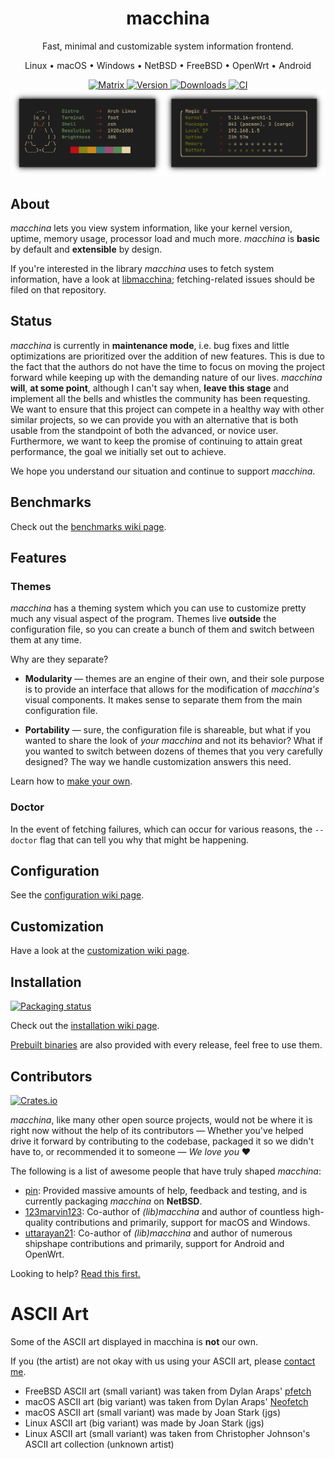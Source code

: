 <div align="center">
<h1>macchina</h1>

Fast, minimal and customizable system information frontend.

Linux • macOS • Windows • NetBSD • FreeBSD • OpenWrt • Android

<a href="https://matrix.to/#/#macchina:matrix.org">
    <img src="https://img.shields.io/matrix/macchina:matrix.org" alt="Matrix" />
</a>

<a href="https://crates.io/crates/macchina">
    <img src="https://img.shields.io/crates/v/macchina?label=Version" alt="Version" />
</a>

<a href="https://crates.io/crates/macchina">
    <img src="https://img.shields.io/crates/d/macchina?label=Downloads" alt="Downloads" />
</a>

<a href="https://github.com/Macchina-CLI/macchina/actions">
   <img src="https://github.com/Macchina-CLI/macchina/actions/workflows/macchina.yml/badge.svg" alt="CI">
</a>

<img src="assets/preview.png" alt="Preview" />

</div>

## About

_macchina_ lets you view system information, like your kernel version, uptime,
memory usage, processor load and much more. _macchina_ is **basic** by default
and **extensible** by design.

If you're interested in the library _macchina_ uses to fetch system
information, have a look at
[libmacchina]; fetching-related
issues should be filed on that repository.

## Status

_macchina_ is currently in **maintenance mode**, i.e. bug fixes and little
optimizations are prioritized over the addition of new features. This is due to
the fact that the authors do not have the time to focus on moving the project
forward while keeping up with the demanding nature of our lives. _macchina_
**will**, **at some point**, although I can't say when, **leave this stage**
and implement all the bells and whistles the community has been requesting. We
want to ensure that this project can compete in a healthy way with other
similar projects, so we can provide you with an alternative that is both usable
from the standpoint of both the advanced, or novice user. Furthermore, we want
to keep the promise of continuing to attain great performance, the goal we
initially set out to achieve.

We hope you understand our situation and continue to support
_macchina_.

## Benchmarks <a name="benchmarks"></a>

Check out the [benchmarks wiki page](https://github.com/Macchina-CLI/macchina/wiki/Benchmarks).

## Features

### Themes

_macchina_ has a theming system which you can use to customize pretty much any
visual aspect of the program. Themes live **outside** the configuration file,
so you can create a bunch of them and switch between them at any time.

Why are they separate?

- **Modularity** — themes are an engine of their own, and their sole purpose is
  to provide an interface that allows for the modification of _macchina's_
  visual components. It makes sense to separate them from the main
  configuration file.

- **Portability** — sure, the configuration file is shareable, but what if you
  wanted to share the look of _your macchina_ and not its behavior? What if you
  wanted to switch between dozens of themes that you very carefully designed?
  The way we handle customization answers this need.

Learn how to [make your own](#customization).

### Doctor

In the event of fetching failures, which can occur for various reasons, the
`--doctor` flag that can tell you why that might be happening.

## Configuration

See the [configuration wiki page](https://github.com/Macchina-CLI/macchina/wiki/Configuration).

## Customization

Have a look at the [customization wiki page](https://github.com/Macchina-CLI/macchina/wiki/Customization).

## Installation

[![Packaging status](https://repology.org/badge/vertical-allrepos/macchina.svg)](https://repology.org/project/macchina/versions)

Check out the [installation wiki
page](https://github.com/Macchina-CLI/macchina/wiki/Installation).

[Prebuilt binaries](https://github.com/grtcdr/macchina/releases) are also
provided with every release, feel free to use them.

## Contributors

[![Crates.io](https://contrib.rocks/image?repo=grtcdr/macchina)](https://github.com/grtcdr/macchina/graphs/contributors)

_macchina_, like many other open source projects, would not be where it is
right now without the help of its contributors — Whether you've helped drive it
forward by contributing to the codebase, packaged it so we didn't have to, or
recommended it to someone — _We love you_ :heart:

The following is a list of awesome people that have truly shaped _macchina_:
- [pin](https://pkgsrc.se/bbmaint.php?maint=pin@NetBSD.org): Provided massive
  amounts of help, feedback and testing, and is currently packaging _macchina_ on
  **NetBSD**.
- [123marvin123](https://github.com/123marvin123): Co-author of _(lib)macchina_ and
  author of countless high-quality contributions and primarily, support for
  macOS and Windows.
- [uttarayan21](https://github.com/uttarayan21): Co-author of _(lib)macchina_ and
  author of numerous shipshape contributions and primarily, support for Android and OpenWrt.

Looking to help? [Read this first.](CONTRIBUTING.md)

# ASCII Art

Some of the ASCII art displayed in macchina is **not** our own.

If you (the artist) are not okay with us using your ASCII art, please [contact
me](mailto:ba.tahaaziz@gmail.com).

- FreeBSD ASCII art (small variant) was taken from Dylan Araps'
  [pfetch](https://github.com/dylanaraps/pfetch)
- macOS ASCII art (big variant) was taken from Dylan Araps'
  [Neofetch](https://github.com/dylanaraps/neofetch)
- macOS ASCII art (small variant) was made by Joan Stark (jgs)
- Linux ASCII art (big variant) was made by Joan Stark (jgs)
- Linux ASCII art (small variant) was taken from Christopher Johnson's ASCII
  art collection (unknown artist)

[libmacchina]: https://github.com/Macchina-CLI/libmacchina
